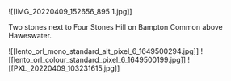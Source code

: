 ![[IMG_20220409_152656_895 1.jpg]]

Two stones next to Four Stones Hill on Bampton Common above Haweswater.

![[lento_orl_mono_standard_alt_pixel_6_1649500294.jpg]]
![[lento_orl_colour_standard_pixel_6_1649500199.jpg]]
![[PXL_20220409_103231615.jpg]]

